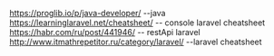 https://proglib.io/p/java-developer/   --java   <br>
https://learninglaravel.net/cheatsheet/ -- console laravel cheatsheet  <br>
https://habr.com/ru/post/441946/   -- restApi laravel <br>
http://www.itmathrepetitor.ru/category/laravel/  --laravel cheatsheet <br>
